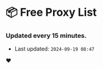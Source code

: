 # :package: Free Proxy List
### Updated every 15 minutes.

- Last updated: `2024-09-19 08:47`

:heart:
